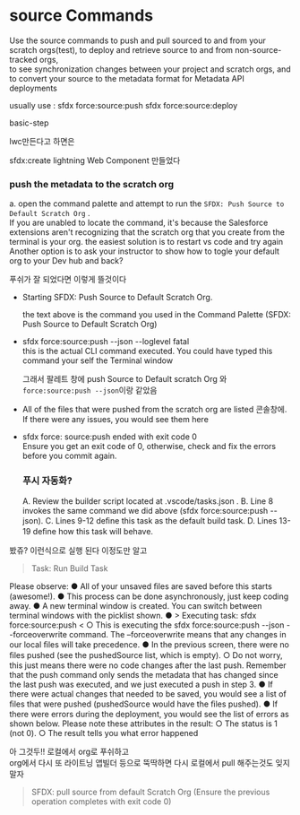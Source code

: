 # source Commands
Use the source commands to push and pull sourced to and from your scratch orgs(test), to deploy and retrieve source to and from non-source-tracked orgs,   
to see synchronization changes between your project and scratch orgs, and to convert your source to the metadata format for Metadata API deployments

usually use :
sfdx force:source:push
sfdx force:source:deploy


basic-step

lwc만든다고 하면은

sfdx:create lightning Web Component
만들었다
### push the metadata to the scratch org
a. open the command palette and attempt to run the `SFDX: Push Source to Default Scratch Org` .  
If you are unabled to locate the command, it's because the Salesforce extensions aren't recognizing that the scratch org that you create from the terminal is your org.
the easiest solution is to restart vs code and try again  
Another option is to ask your instructor to show how to togle your default org to your Dev hub and back?

푸쉬가 잘 되었다면 이렇게 뜰것이다

- Starting SFDX: Push Source to Default Scratch Org.  

  the text above is the command you used in the Command Palette (SFDX: Push Source to Default Scratch Org)  
  
- sfdx force:source:push --json --loglevel fatal  
   this is the actual CLI command executed. You could have typed this command your self the Terminal window     
   
   그래서 팔레트 창에 push Source to Default scratch Org 와 `force:source:push --json`이랑 같았음   
- All of the files that were pushed from the scratch org are listed 콘솔창에. If there were any issues, you would see them here
- sfdx force: source:push ended with exit code 0  
  Ensure you get an exit code of 0, otherwise, check and fix the errors before you commit again.
  
  ### 푸시 자동화?
  A. Review the builder script located at .vscode/tasks.json .
B. Line 8 invokes the same command we did above (sfdx force:source:push
--json).
C. Lines 9-12 deﬁne this task as the default build task.
D. Lines 13-19 deﬁne how this task will behave.

봤쥬? 이런식으로 실행 된다 이정도만 알고
  > Task: Run Build Task 

Please observe:
● All of your unsaved ﬁles are saved before this starts (awesome!).
● This process can be done asynchronously, just keep coding away.
● A new terminal window is created. You can switch between terminal windows
with the picklist shown.
● > Executing task: sfdx force:source:push <
○ This is executing the sfdx force:source:push --json
--forceoverwrite command. The –forceoverwrite means that
any changes in our local ﬁles will take precedence.
● In the previous screen, there were no ﬁles pushed (see the pushedSource list,
which is empty).
○ Do not worry, this just means there were no code changes after the
last push. Remember that the push command only sends the
metadata that has changed since the last push was executed, and we
just executed a push in step 3.
● If there were actual changes that needed to be saved, you would see a list of
ﬁles that were pushed (pushedSource would have the ﬁles pushed).
● If there were errors during the deployment, you would see the list of errors as
shown below. Please note these attributes in the result:
○ The status is 1 (not 0).
○ The result tells you what error happened


아 그것두!!
로컬에서 org로 푸쉬하고  
org에서 다시 또 라이트닝 앱빌더 등으로 뚝딱하면
다시 로컬에서 pull 해주는것도 잊지 말자  
>SFDX: pull source from default Scratch Org (Ensure the previous operation completes with exit code 0)
  
  
  
